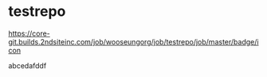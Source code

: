 # testrepo

https://core-git.builds.2ndsiteinc.com/job/wooseungorg/job/testrepo/job/master/badge/icon


abcedafddf

